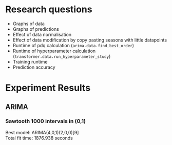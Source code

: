 # Research questions
- Graphs of data
- Graphs of predictions
- Effect of data normalisation
- Effect of data modification by copy pasting seasons with little datapoints
- Runtime of pdq calculation (`arima.data.find_best_order`)
- Runtime of hyperparameter calculation (`transformer.data.run_hyperparameter_study`)
- Training runtime
- Prediction accuracy

# Experiment Results
## ARIMA
### Sawtooth 1000 intervals in (0,1)
Best model:  ARIMA(4,0,1)(2,0,0)[9]          
Total fit time: 1876.938 seconds


